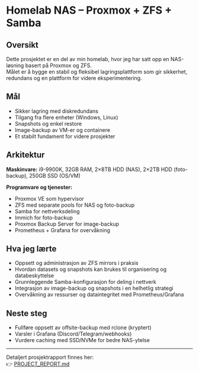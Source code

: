 # Homelab NAS – Proxmox + ZFS + Samba

## Oversikt
Dette prosjektet er en del av min homelab, hvor jeg har satt opp en NAS-løsning basert på Proxmox og ZFS.  
Målet er å bygge en stabil og fleksibel lagringsplattform som gir sikkerhet, redundans og en plattform for videre eksperimentering.

## Mål
- Sikker lagring med diskredundans  
- Tilgang fra flere enheter (Windows, Linux)  
- Snapshots og enkel restore  
- Image-backup av VM-er og containere  
- Et stabilt fundament for videre prosjekter  

## Arkitektur
**Maskinvare:** i9-9900K, 32GB RAM, 2×8TB HDD (NAS), 2×2TB HDD (foto-backup), 250GB SSD (OS/VM)  

**Programvare og tjenester:**  
- Proxmox VE som hypervisor  
- ZFS med separate pools for NAS og foto-backup  
- Samba for nettverksdeling  
- Immich for foto-backup  
- Proxmox Backup Server for image-backup  
- Prometheus + Grafana for overvåkning  

## Hva jeg lærte
- Oppsett og administrasjon av ZFS mirrors i praksis  
- Hvordan datasets og snapshots kan brukes til organisering og databeskyttelse  
- Grunnleggende Samba-konfigurasjon for deling i nettverk  
- Integrasjon av image-backup og snapshots i en helhetlig strategi  
- Overvåkning av ressurser og dataintegritet med Prometheus/Grafana  

## Neste steg
- Fullføre oppsett av offsite-backup med rclone (kryptert)  
- Varsler i Grafana (Discord/Telegram/webhooks)  
- Vurdere caching med SSD/NVMe for bedre NAS-ytelse  

---

Detaljert prosjektrapport finnes her:  
👉 [PROJECT_REPORT.md](./PROJECT_REPORT.md)
